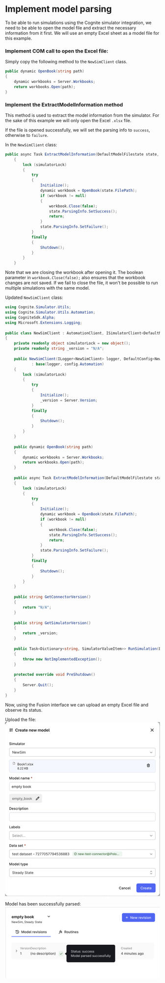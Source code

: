 # Implement model parsing

To be able to run simulations using the Cognite simulator integration, we need to be able to open the model file and extract the necessary information from it first.
We will use an empty Excel sheet as a model file for this example.

### Implement COM call to open the Excel file:

Simply copy the following method to the `NewSimClient` class.

```csharp
public dynamic OpenBook(string path)
{
    dynamic workbooks = Server.Workbooks;
    return workbooks.Open(path);
}
```

### Implement the ExtractModelInformation method

This method is used to extract the model information from the simulator.
For the sake of this example we will only open the Excel `.xlsx` file.

If the file is opened successfully, we will set the parsing info to `success`, otherwise to `failure`.


In the `NewSimClient` class:
```csharp
public async Task ExtractModelInformation(DefaultModelFilestate state, CancellationToken _token)
    {
        lock (simulatorLock)
        {
            try
            {
                Initialize();
                dynamic workbook = OpenBook(state.FilePath);
                if (workbook != null)
                {
                    workbook.Close(false);
                    state.ParsingInfo.SetSuccess();
                    return;
                }
                state.ParsingInfo.SetFailure();
            }
            finally
            {
                Shutdown();
            }
        }
    }
```
Note that we are closing the workbook after opening it.
The boolean parameter in `workbook.Close(false);` also ensures that the workbook changes are not saved.
If we fail to close the file, it won't be possible to run multiple simulations with the same model.


Updated `NewSimClient` class:

```csharp
using Cognite.Simulator.Utils;
using Cognite.Simulator.Utils.Automation;
using CogniteSdk.Alpha;
using Microsoft.Extensions.Logging;

public class NewSimClient : AutomationClient, ISimulatorClient<DefaultModelFilestate, SimulatorRoutineRevision>
{
    private readonly object simulatorLock = new object();
    private readonly string _version = "N/A";

    public NewSimClient(ILogger<NewSimClient> logger, DefaultConfig<NewSimAutomationConfig> config)
            : base(logger, config.Automation)
    {
        lock (simulatorLock)
        {
            try
            {
                Initialize();
                _version = Server.Version;
            }
            finally
            {
                Shutdown();
            }
        }
    }

    public dynamic OpenBook(string path)
    {
        dynamic workbooks = Server.Workbooks;
        return workbooks.Open(path);
    }

    public async Task ExtractModelInformation(DefaultModelFilestate state, CancellationToken _token)
    {
        lock (simulatorLock)
        {
            try
            {
                Initialize();
                dynamic workbook = OpenBook(state.FilePath);
                if (workbook != null)
                {
                    workbook.Close(false);
                    state.ParsingInfo.SetSuccess();
                    return;
                }
                state.ParsingInfo.SetFailure();
            }
            finally
            {
                Shutdown();
            }
        }
    }

    public string GetConnectorVersion()
    {
        return "N/A";
    }

    public string GetSimulatorVersion()
    {
        return _version;
    }

    public Task<Dictionary<string, SimulatorValueItem>> RunSimulation(DefaultModelFilestate modelState, SimulatorRoutineRevision simulationConfiguration, Dictionary<string, SimulatorValueItem> inputData)
    {
        throw new NotImplementedException();
    }

    protected override void PreShutdown()
    {
        Server.Quit();
    }
}
```

Now, using the Fusion interface we can upload an empty Excel file and observe its status.

Upload the file:
![Model upload](../images/model-upload.png)

Model has been successfully parsed:
![Model parsing](../images/model-parsing.png)
